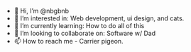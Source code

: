 - 👋 Hi, I’m @nbgbnb
- 👀 I’m interested in: Web development, ui design, and cats.
- 🌱 I’m currently learning: How to do all of this
- 💞️ I’m looking to collaborate on: Software w/ Dad
- 📫 How to reach me - Carrier pigeon.

<!---
nbgbnb/nbgbnb is a ✨ special ✨ repository because its `README.md` (this file) appears on your GitHub profile.
You can click the Preview link to take a look at your changes.
--->

